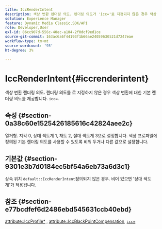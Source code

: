 ```yaml
---
title: IccRenderIntent
description: 색상 변환 렌더링 의도. 렌더링 의도가 'icc='로 지정되지 않은 경우 색상 변환에 대한 기본 렌더링 의도를 제공합니다.
solution: Experience Manager
feature: Dynamic Media Classic,SDK/API
role: Developer,User
exl-id: 86cc907d-556c-40ec-a104-2f0dcf9ed1ce
source-git-commit: 163ac6a6f44193f1b66ae24059630521d7247eae
workflow-type: tm+mt
source-wordcount: '95'
ht-degree: 3%

---
```


# IccRenderIntent{#iccrenderintent}

색상 변환 렌더링 의도. 렌더링 의도를 로 지정하지 않은 경우 색상 변환에 대한 기본 렌더링 의도를 제공합니다. `icc=`.

## 속성 {#section-0a38c60e1525426185616c42824aee2c}

열거형. 지각 0, 상대 색도계 1, 채도 2, 절대 색도계 3으로 설정합니다. 색상 프로파일에 정의된 기본 렌더링 의도를 사용할 수 있도록 비워 두거나 다른 값으로 설정합니다.

## 기본값 {#section-9301e3b7d0184ec5bf54a6eb73a6d3c1}

상속 위치 `default::IccRenderIntent`정의되지 않은 경우. 비어 있으면 &#39;상대 색도계&#39;가 적용됩니다.

## 참조 {#section-e77bcdfef6d2486ebd545631ccb40ebd}

[attribute::IccProfile*](../../../../../ir-api/material-cat/image-rendering-api-ref/c-ir-material-catalog/c-ir-attributes-reference/r-ir-iccprofilecmyk.md#reference-55aead2d924847ffbd1be4c46add7127) , [attribute::IccBlackPointCompensation](../../../../../ir-api/material-cat/image-rendering-api-ref/c-ir-material-catalog/c-ir-attributes-reference/r-ir-iccblackpointcompensation.md#reference-d939b0cdf6564baaa88deb1059e3b7f0), [`icc=`](../../../../../ir-api/http-protocol/image-rendering-api-ref/c-ir-http-protocol-ref/c-ir-http-protocol-command-reference/r-ir-icc.md#reference-86a2fff3cef24982ad2063d977a16e06)

